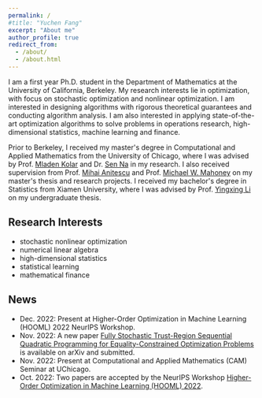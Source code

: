 ```yaml
---
permalink: /
#title: "Yuchen Fang"
excerpt: "About me"
author_profile: true
redirect_from: 
  - /about/
  - /about.html
---
```


I am a first year Ph.D. student in the Department of Mathematics at the University of California, Berkeley. My research interests lie in optimization, with focus on stochastic optimization and nonlinear optimization. I am interested in designing algorithms with rigorous theoretical guarantees and conducting algorithm analysis. I am also interested in applying state-of-the-art optimization algorithms to solve problems in operations research, high-dimensional statistics, machine learning and finance.

Prior to Berkeley, I received my master's degree in Computational and Applied Mathematics from the University of Chicago, where I was advised by Prof. [Mladen Kolar](https://www.chicagobooth.edu/faculty/directory/k/mladen-kolar) and Dr. [Sen Na](https://mkolar.coffeejunkies.org/authors/sen-na/) in my research. I also received supervision from Prof. [Mihai Anitescu](https://stat.uchicago.edu/people/profile/mihai-anitescu/) and Prof. [Michael W. Mahoney](https://www.stat.berkeley.edu/~mmahoney/) on my master's thesis and research projects. I received my bachelor's degree in Statistics from Xiamen University, where I was advised by Prof. [Yingxing Li](https://wise.xmu.edu.cn/english/info/1062/1347.htm) on my undergraduate thesis.

## Research Interests

* stochastic nonlinear optimization
* numerical linear algebra
* high-dimensional statistics
* statistical learning
* mathematical finance




## News

* Dec. 2022: Present at Higher-Order Optimization in Machine Learning (HOOML) 2022 NeurIPS Workshop.
* Nov. 2022: A new paper [Fully Stochastic Trust-Region Sequential Quadratic Programming for Equality-Constrained Optimization Problems](https://arxiv.org/abs/2211.15943) is available on arXiv and submitted.
* Nov. 2022: Present at Computational and Applied Mathematics (CAM) Seminar at UChicago.
* Oct. 2022: Two papers are accepted by the NeurIPS Workshop [Higher-Order Optimization in Machine Learning (HOOML) 2022](https://order-up-ml.github.io).



